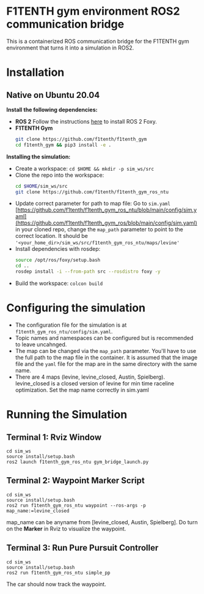 # F1TENTH gym environment ROS2 communication bridge
This is a containerized ROS communication bridge for the F1TENTH gym environment that turns it into a simulation in ROS2.

# Installation

## Native on Ubuntu 20.04

**Install the following dependencies:**
- **ROS 2** Follow the instructions [here](https://docs.ros.org/en/foxy/Installation.html) to install ROS 2 Foxy.
- **F1TENTH Gym**
  ```bash
  git clone https://github.com/f1tenth/f1tenth_gym
  cd f1tenth_gym && pip3 install -e .
  ```

**Installing the simulation:**
- Create a workspace: ```cd $HOME && mkdir -p sim_ws/src```
- Clone the repo into the workspace:
  ```bash
  cd $HOME/sim_ws/src
  git clone https://github.com/f1tenth/f1tenth_gym_ros_ntu
  ```
- Update correct parameter for path to map file:
  Go to `sim.yaml` [https://github.com/f1tenth/f1tenth_gym_ros_ntu/blob/main/config/sim.yaml](https://github.com/f1tenth/f1tenth_gym_ros/blob/main/config/sim.yaml) in your cloned repo, change the `map_path` parameter to point to the correct location. It should be `'<your_home_dir>/sim_ws/src/f1tenth_gym_ros_ntu/maps/levine'`
- Install dependencies with rosdep:
  ```bash
  source /opt/ros/foxy/setup.bash
  cd ..
  rosdep install -i --from-path src --rosdistro foxy -y
  ```
- Build the workspace: ```colcon build```

# Configuring the simulation
- The configuration file for the simulation is at `f1tenth_gym_ros_ntu/config/sim.yaml`.
- Topic names and namespaces can be configured but is recommended to leave uncahnged.
- The map can be changed via the `map_path` parameter. You'll have to use the full path to the map file in the container. It is assumed that the image file and the `yaml` file for the map are in the same directory with the same name.
- There are 4 maps (levine, levine_closed, Austin, Spielberg). levine_closed is a closed version of levine for min time raceline optimization. Set the map name correctly in sim.yaml

# Running the Simulation

## Terminal 1: Rviz Window
```
cd sim_ws
source install/setup.bash
ros2 launch f1tenth_gym_ros_ntu gym_bridge_launch.py
```

## Terminal 2: Waypoint Marker Script
```
cd sim_ws
source install/setup.bash
ros2 run f1tenth_gym_ros_ntu waypoint --ros-args -p map_name:=levine_closed
```
map_name can be anyname from [levine_closed, Austin, Spielberg]. Do turn on the **Marker** in Rviz to visualize the waypoint.

## Terminal 3: Run Pure Pursuit Controller
```
cd sim_ws
source install/setup.bash
ros2 run f1tenth_gym_ros_ntu simple_pp
```
The car should now track the waypoint.
